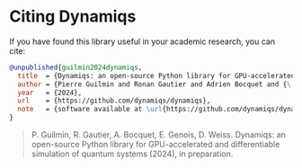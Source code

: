 # Citing Dynamiqs

If you have found this library useful in your academic research, you can cite:

```bibtex
@unpublished{guilmin2024dynamiqs,
  title  = {Dynamiqs: an open-source Python library for GPU-accelerated and differentiable simulation of quantum systems},
  author = {Pierre Guilmin and Ronan Gautier and Adrien Bocquet and {\'{E}}lie Genois and Daniel Weiss},
  year   = {2024},
  url    = {https://github.com/dynamiqs/dynamiqs},
  note   = {software available at \url{https://github.com/dynamiqs/dynamiqs}}
}
```

> P. Guilmin, R. Gautier, A. Bocquet, E. Genois, D. Weiss. Dynamiqs: an open-source Python library for GPU-accelerated and differentiable simulation of quantum systems (2024), in preparation.

